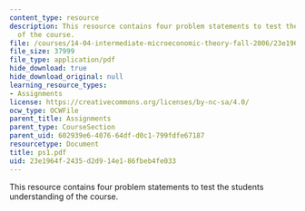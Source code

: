 ```yaml
---
content_type: resource
description: This resource contains four problem statements to test the students understanding
  of the course.
file: /courses/14-04-intermediate-microeconomic-theory-fall-2006/23e1964f2435d2d914e186fbeb4fe033_ps1.pdf
file_size: 37999
file_type: application/pdf
hide_download: true
hide_download_original: null
learning_resource_types:
- Assignments
license: https://creativecommons.org/licenses/by-nc-sa/4.0/
ocw_type: OCWFile
parent_title: Assignments
parent_type: CourseSection
parent_uid: 602939e6-4076-64df-d0c1-799fdfe67187
resourcetype: Document
title: ps1.pdf
uid: 23e1964f-2435-d2d9-14e1-86fbeb4fe033
---
```

This resource contains four problem statements to test the students understanding of the course.